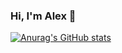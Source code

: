 ### Hi, I'm Alex 👋

[![Anurag's GitHub stats](https://github-readme-stats.vercel.app/api?username=IGOLz)](https://github.com/anuraghazra/github-readme-stats)

<!--
**IGOLz/IGOLz** is a ✨ _special_ ✨ repository because its `README.md` (this file) appears on your GitHub profile.

Here are some ideas to get you started:

- 🔭 I’m currently working on ...
- 🌱 I’m currently learning ...
- 👯 I’m looking to collaborate on ...
- 🤔 I’m looking for help with ...
- 💬 Ask me about ...
- 📫 How to reach me: ...
- 😄 Pronouns: ...
- ⚡ Fun fact: ...
-->
